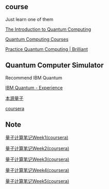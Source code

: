 ## course

Just learn one of them

[The Introduction to Quantum Computing](https://www.coursera.org/learn/quantum-computing-algorithms/home/welcome)

[Quantum Computing Courses](https://www.edx.org/learn/quantum-computing)

[Practice Quantum Computing | Brilliant](https://brilliant.org/courses/quantum-computing/)

## Quantum Computer Simulator

Recommend IBM Quantum

[IBM Quantum - Experience](https://www.ibm.com/quantum-computing/technology/experience/)

[本源量子](http://www.qubitonline.cn/)

[coursera](http://qc-sim.appspot.com/)

## Note

[量子计算笔记Week1(coursera)](https://rs11.xyz/articles/30.html)

[量子计算笔记Week2(coursera)](https://rs11.xyz/articles/33.html)

[量子计算笔记Week3(coursera)](https://rs11.xyz/articles/34.html)

[量子计算笔记Week4(coursera)](https://rs11.xyz/articles/35.html)

[量子计算笔记Week5(coursera)](https://rs11.xyz/articles/36.html)
